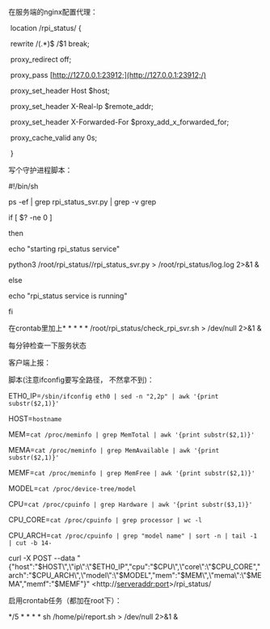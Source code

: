 

在服务端的nginx配置代理：

​        location /rpi_status/ {

​            rewrite /(.*)$ /$1 break;

​            proxy_redirect off;

​            proxy_pass [http://127.0.0.1:23912;](http://127.0.0.1:23912;/)

​            proxy_set_header Host $host;

​            proxy_set_header X-Real-Ip $remote_addr;

​            proxy_set_header X-Forwarded-For $proxy_add_x_forwarded_for;

​            proxy_cache_valid any 0s;

​        }



写个守护进程脚本：

\#!/bin/sh

ps -ef | grep rpi_status_svr.py | grep -v grep

if [ $? -ne 0 ]

then

echo "starting rpi_status service"

python3 /root/rpi_status//rpi_status_svr.py > /root/rpi_status/log.log 2>&1 &

else

echo "rpi_status service is running"

fi



在crontab里加上* * * * * /root/rpi_status/check_rpi_svr.sh > /dev/null 2>&1 &

每分钟检查一下服务状态



客户端上报：

脚本(注意ifconfig要写全路径， 不然拿不到)：

ETH0_IP=`/sbin/ifconfig eth0 | sed -n "2,2p" | awk '{print substr($2,1)}'`

HOST=`hostname`

MEM=`cat /proc/meminfo | grep MemTotal | awk '{print substr($2,1)}'`

MEMA=`cat /proc/meminfo | grep MemAvailable | awk '{print substr($2,1)}'`

MEMF=`cat /proc/meminfo | grep MemFree | awk '{print substr($2,1)}'`

MODEL=`cat /proc/device-tree/model`

CPU=`cat /proc/cpuinfo | grep Hardware | awk '{print substr($3,1)}'`

CPU_CORE=`cat /proc/cpuinfo | grep processor | wc -l`

CPU_ARCH=`cat /proc/cpuinfo | grep "model name" | sort -n | tail -1 | cut -b 14-`

curl -X POST --data "{\"host\":\"$HOST\",\"ip\":\"$ETH0_IP\",\"cpu\":\"$CPU\",\"core\":\"$CPU_CORE\",\"arch\":\"$CPU_ARCH\",\"model\":\"$MODEL\",\"mem\":\"$MEM\",\"mema\":\"$MEMA\",\"memf\":\"$MEMF\"}" <http://<serveraddr:port>>/rpi_status/

启用crontab任务（都加在root下）：

*/5 * * * * sh /home/pi/report.sh > /dev/null 2>&1 &



